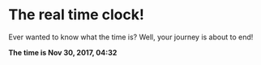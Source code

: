 # The real time clock!

Ever wanted to know what the time is? Well, your journey is about to end!

**The time is Nov 30, 2017, 04:32**